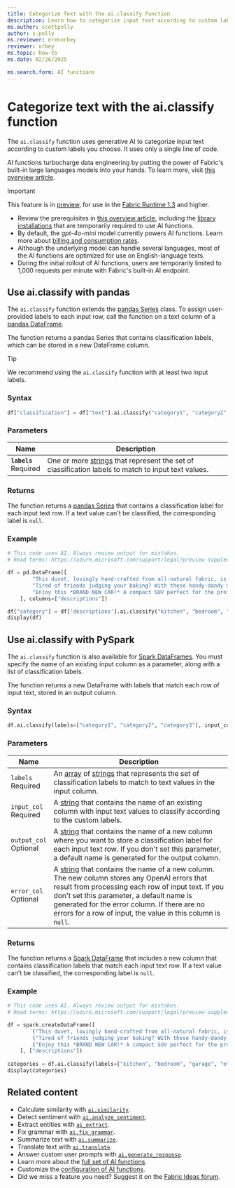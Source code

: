 ```yaml
---
title: Categorize Text with the ai.classify Function
description: Learn how to categorize input text according to custom labels by using the ai.classify function.
ms.author: scottpolly
author: s-polly
ms.reviewer: erenorbey
reviewer: orbey
ms.topic: how-to
ms.date: 02/26/2025

ms.search.form: AI functions
---
```


# Categorize text with the ai.classify function

The `ai.classify` function uses generative AI to categorize input text according to custom labels you choose. It uses only a single line of code.

AI functions turbocharge data engineering by putting the power of Fabric's built-in large languages models into your hands. To learn more, visit [this overview article](./overview.md).

> [!IMPORTANT]
> This feature is in [preview](../../get-started/preview.md), for use in the [Fabric Runtime 1.3](../../data-engineering/runtime-1-3.md) and higher.
>
> - Review the prerequisites in [this overview article](./overview.md), including the [library installations](./overview.md#getting-started-with-ai-functions) that are temporarily required to use AI functions.
> - By default, the *gpt-4o-mini* model currently powers AI functions. Learn more about [billing and consumption rates](../ai-services/ai-services-overview.md).
> - Although the underlying model can handle several languages, most of the AI functions are optimized for use on English-language texts.
> - During the initial rollout of AI functions, users are temporarily limited to 1,000 requests per minute with Fabric's built-in AI endpoint.

## Use ai.classify with pandas

The `ai.classify` function extends the [pandas Series](https://pandas.pydata.org/docs/reference/api/pandas.Series.html) class. To assign user-provided labels to each input row, call the function on a text column of a [pandas DataFrame](https://pandas.pydata.org/docs/reference/api/pandas.DataFrame.html).

The function returns a pandas Series that contains classification labels, which can be stored in a new DataFrame column.

> [!TIP]
> We recommend using the `ai.classify` function with at least two input labels.

### Syntax

```python
df["classification"] = df["text"].ai.classify("category1", "category2", "category3")
```

### Parameters

| Name | Description |
|---|---|
| **`labels`** <br> Required | One or more [strings](https://docs.python.org/3/library/stdtypes.html#str) that represent the set of classification labels to match to input text values. |

### Returns

The function returns a [pandas Series](https://pandas.pydata.org/docs/reference/api/pandas.Series.html) that contains a classification label for each input text row. If a text value can't be classified, the corresponding label is `null`.

### Example

```python
# This code uses AI. Always review output for mistakes. 
# Read terms: https://azure.microsoft.com/support/legal/preview-supplemental-terms/.

df = pd.DataFrame([
        "This duvet, lovingly hand-crafted from all-natural fabric, is perfect for a good night's sleep.",
        "Tired of friends judging your baking? With these handy-dandy measuring cups, you'll create culinary delights.",
        "Enjoy this *BRAND NEW CAR!* A compact SUV perfect for the professional commuter!"
    ], columns=["descriptions"])

df["category"] = df['descriptions'].ai.classify("kitchen", "bedroom", "garage", "other")
display(df)
```

## Use ai.classify with PySpark

The `ai.classify` function is also available for [Spark DataFrames](https://spark.apache.org/docs/latest/api/python/reference/pyspark.sql/dataframe.html). You must specify the name of an existing input column as a parameter, along with a list of classification labels.

The function returns a new DataFrame with labels that match each row of input text, stored in an output column.

### Syntax

```python
df.ai.classify(labels=["category1", "category2", "category3"], input_col="text", output_col="classification")
```

### Parameters

| Name | Description |
|---|---|
| `labels` <br> Required | An [array](https://spark.apache.org/docs/latest/api/python/reference/pyspark.sql/api/pyspark.sql.types.ArrayType.html) of [strings](https://spark.apache.org/docs/latest/api/python/reference/pyspark.sql/api/pyspark.sql.types.StringType.html) that represents the set of classification labels to match to text values in the input column. |
| `input_col` <br> Required | A [string](https://spark.apache.org/docs/latest/api/python/reference/pyspark.sql/api/pyspark.sql.types.StringType.html) that contains the name of an existing column with input text values to classify according to the custom labels. |
| `output_col` <br> Optional | A [string](https://spark.apache.org/docs/latest/api/python/reference/pyspark.sql/api/pyspark.sql.types.StringType.html) that contains the name of a new column where you want to store a classification label for each input text row. If you don't set this parameter, a default name is generated for the output column. |
| `error_col` <br> Optional | A [string](https://spark.apache.org/docs/latest/api/python/reference/pyspark.sql/api/pyspark.sql.types.StringType.html) that contains the name of a new column. The new column stores any OpenAI errors that result from processing each row of input text. If you don't set this parameter, a default name is generated for the error column. If there are no errors for a row of input, the value in this column is `null`. |

### Returns

The function returns a [Spark DataFrame](https://spark.apache.org/docs/latest/api/python/reference/pyspark.sql/dataframe.html) that includes a new column that contains classification labels that match each input text row. If a text value can't be classified, the corresponding label is `null`.

### Example

```python
# This code uses AI. Always review output for mistakes. 
# Read terms: https://azure.microsoft.com/support/legal/preview-supplemental-terms/.

df = spark.createDataFrame([
        ("This duvet, lovingly hand-crafted from all-natural fabric, is perfect for a good night's sleep.",),
        ("Tired of friends judging your baking? With these handy-dandy measuring cups, you'll create culinary delights.",),
        ("Enjoy this *BRAND NEW CAR!* A compact SUV perfect for the professional commuter!",)
    ], ["descriptions"])
    
categories = df.ai.classify(labels=["kitchen", "bedroom", "garage", "other"], input_col="descriptions", output_col="categories")
display(categories)
```

## Related content

- Calculate similarity with [`ai.similarity`](./similarity.md).
- Detect sentiment with [`ai.analyze_sentiment`](./analyze-sentiment.md).
- Extract entities with [`ai_extract`](./extract.md).
- Fix grammar with [`ai.fix_grammar`](./fix-grammar.md).
- Summarize text with [`ai.summarize`](./summarize.md).
- Translate text with [`ai.translate`](./translate.md).
- Answer custom user prompts with [`ai.generate_response`](./generate-response.md).
- Learn more about the [full set of AI functions](./overview.md).
- Customize the [configuration of AI functions](./configuration.md).
- Did we miss a feature you need? Suggest it on the [Fabric Ideas forum](https://ideas.fabric.microsoft.com/).
